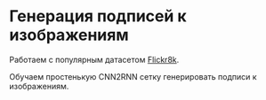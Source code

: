 # Генерация подписей к изображениям

Работаем с популярным датасетом [Flickr8k](https://www.kaggle.com/datasets/adityajn105/flickr8k/data).

Обучаем простенькую CNN2RNN сетку генерировать подписи к изображениям.
